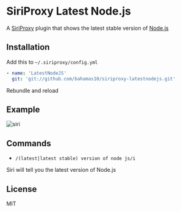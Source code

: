 SiriProxy Latest Node.js
========================

A [SiriProxy](https://github.com/plamoni/SiriProxy) plugin
that shows the latest stable version of [Node.js](http://nodejs.org)

Installation
------------

Add this to `~/.siriproxy/config.yml`

``` yml
- name: 'LatestNodeJS'
  git: 'git://github.com/bahamas10/siriproxy-latestnodejs.git'
```

Rebundle and reload

Example
-------

![siri](http://www.daveeddy.com/static/media/github/siri-node.jpg)

Commands
--------

- `/(latest|latest stable) version of node js/i`

Siri will tell you the latest version of Node.js

License
-------

MIT
